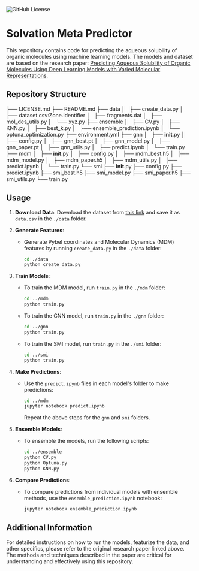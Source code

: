 <img alt="GitHub License" src="https://img.shields.io/github/license/FaizaAB/Solvation">

# Solvation Meta Predictor

This repository contains code for predicting the aqueous solubility of organic molecules using machine learning models. The models and dataset are based on the research paper: [Predicting Aqueous Solubility of Organic Molecules Using Deep Learning Models with Varied Molecular Representations](https://pubs.acs.org/doi/full/10.1021/acsomega.2c00642).

## Repository Structure
├── LICENSE.md
├── README.md
├── data
│   ├── create_data.py
│   ├── dataset.csv:Zone.Identifier
│   ├── fragments.dat
│   ├── mol_des_utils.py
│   └── xyz.py
├── ensemble
│   ├── CV.py
│   ├── KNN.py
│   ├── best_k.py
│   ├── ensemble_prediction.ipynb
│   └── optuna_optimization.py
├── environment.yml
├── gnn
│   ├── __init__.py
│   ├── config.py
│   ├── gnn_best.pt
│   ├── gnn_model.py
│   ├── gnn_paper.pt
│   ├── gnn_utils.py
│   ├── predict.ipynb
│   └── train.py
├── mdm
│   ├── __init__.py
│   ├── config.py
│   ├── mdm_best.h5
│   ├── mdm_model.py
│   ├── mdm_paper.h5
│   ├── mdm_utils.py
│   ├── predict.ipynb
│   └── train.py
└── smi
    ├── __init__.py
    ├── config.py
    ├── predict.ipynb
    ├── smi_best.h5
    ├── smi_model.py
    ├── smi_paper.h5
    ├── smi_utils.py
    └── train.py
## Usage

1. **Download Data**: Download the dataset from [this link](https://figshare.com/s/542fb80e65742746603c) and save it as `data.csv` in the `./data` folder.

2. **Generate Features**:
    - Generate Pybel coordinates and Molecular Dynamics (MDM) features by running `create_data.py` in the `./data` folder:
      ```sh
      cd ./data
      python create_data.py
      ```

3. **Train Models**:
    - To train the MDM model, run `train.py` in the `./mdm` folder:
      ```sh
      cd ../mdm
      python train.py
      ```
    - To train the GNN model, run `train.py` in the `./gnn` folder:
      ```sh
      cd ../gnn
      python train.py
      ```
    - To train the SMI model, run `train.py` in the `./smi` folder:
      ```sh
      cd ../smi
      python train.py
      ```

4. **Make Predictions**:
    - Use the `predict.ipynb` files in each model's folder to make predictions:
      ```sh
      cd ../mdm
      jupyter notebook predict.ipynb
      ```
      Repeat the above steps for the `gnn` and `smi` folders.

5. **Ensemble Models**:
    - To ensemble the models, run the following scripts:
      ```sh
      cd ../ensemble
      python CV.py
      python Optuna.py
      python KNN.py
      ```

6. **Compare Predictions**:
    - To compare predictions from individual models with ensemble methods, use the `ensemble_prediction.ipynb` notebook:
      ```sh
      jupyter notebook ensemble_prediction.ipynb
      ```

## Additional Information
For detailed instructions on how to run the models, featurize the data, and other specifics, please refer to the original research paper linked above. The methods and techniques described in the paper are critical for understanding and effectively using this repository.
